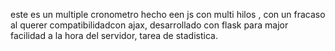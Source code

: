 este es un multiple cronometro hecho een js con multi hilos , con un
fracaso al querer compatibilidadcon ajax, desarrollado con flask para major 
facilidad a la hora del servidor, tarea de stadistica.

